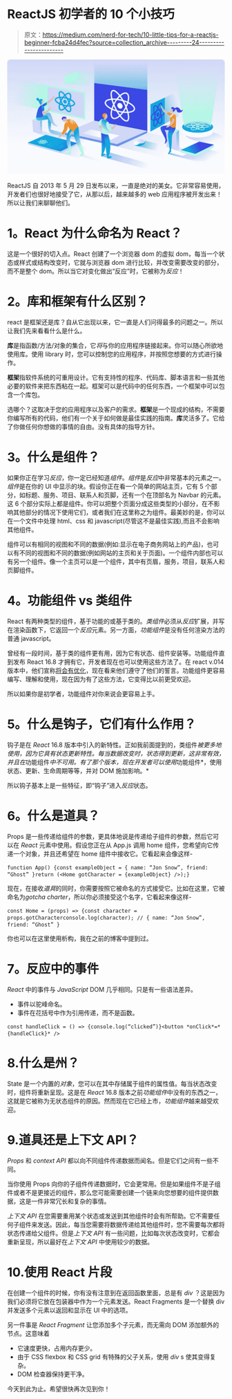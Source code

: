 # ReactJS 初学者的 10 个小技巧

> 原文：<https://medium.com/nerd-for-tech/10-little-tips-for-a-reactjs-beginner-fcba24d4fec?source=collection_archive---------24----------------------->

![](img/b5409da902760b3c9a163e1b426f1d2d.png)

ReactJS 自 2013 年 5 月 29 日发布以来，一直是绝对的美女。它非常容易使用，开发者们也很好地接受了它，从那以后，越来越多的 web 应用程序被开发出来！所以让我们来聊聊他们。

# **1。React 为什么命名为 React？**

这是一个很好的切入点。React 创建了一个浏览器 dom 的虚拟 dom，每当一个状态或样式或结构改变时，它就与浏览器 dom 进行比较，并改变需要改变的部分，而不是整个 dom。所以当它对变化做出“反应”时，它被称为*反应*！

# **2。库和框架有什么区别？**

react 是框架还是库？自从它出现以来，它一直是人们问得最多的问题之一。所以让我们先来看看什么是什么。

**库**是指函数/方法/对象的集合，它*将*与你的应用程序链接起来。你可以随心所欲地使用库。使用 library 时，您可以控制您的应用程序，并按照您想要的方式进行操作。

**框架**指软件系统的可重用设计。它有支持性的程序、代码库、脚本语言和一些其他必要的软件来把东西粘在一起。框架可以是代码中的任何东西，一个框架中可以包含一个库包。

选哪个？这取决于您的应用程序以及客户的需求。**框架**是一个现成的结构，不需要你编写所有的代码，他们有一个关于如何做是最佳实践的指南。**库**灵活多了。它给了你做任何你想做的事情的自由。没有具体的指导方针。

# **3。什么是组件？**

如果你正在学习*反应*，你一定已经知道*组件*。*组件*是*反应*中非常基本的元素之一。*组件*是在你的 UI 中显示的块。假设你正在看一个简单的网站主页，它有 5 个部分，如标题、服务、项目、联系人和页脚，还有一个在顶部名为 Navbar 的元素。这 6 个部分实际上都是组件。你可以把整个页面分成这些类型的小部分，在不影响其他部分的情况下使用它们，或者我们在这里称之为组件。最美妙的是，你可以在一个文件中处理 html、css 和 javascript(尽管这不是最佳实践),而且不会影响其他组件。

组件可以有相同的视图和不同的数据(例如:显示在电子商务网站上的产品)，也可以有不同的视图和不同的数据(例如网站的主页和关于页面)。一个组件内部也可以有另一个组件。像一个主页可以是一个组件，其中有页眉，服务，项目，联系人和页脚组件。

# **4。功能组件 vs 类组件**

React 有两种类型的组件，基于功能的或基于类的。*类组件*必须从*反应*扩展，并写在渲染函数下，它返回一个*反应*元素。另一方面，*功能组件*是没有任何渲染方法的普通 javascript。

曾经有一段时间，基于类的组件更有用，因为它有状态、组件安装等。功能组件直到发布 React 16.8 才拥有它，开发者现在也可以使用这些方法了。在 react v.014 版本中，他们宣称[将会有优化](https://reactjs.org/blog/2015/10/07/react-v0.14.html#stateless-functional-components)，现在看来他们遵守了他们的誓言。功能组件更容易编写、理解和使用，现在因为有了这些方法，它变得比以前更受欢迎。

所以如果你是初学者，功能组件对你来说会更容易上手。

# **5。什么是钩子，它们有什么作用？**

钩子是在 *React* 16.8 版本中引入的新特性。正如我前面提到的，类组件*被更多地使用，因为它具有状态更新特性。每当数据改变时，状态得到更新，这非常有效，并且在*功能组件*中不可用。有了那个版本，现在开发者可以使用*功能组件*，使用状态、更新、生命周期等等，并对 DOM 施加影响。*

所以钩子基本上是一些特征，即“钩子”进入*反应*状态。

# **6。什么是道具？**

Props 是一些传递给组件的参数，更具体地说是传递给子组件的参数，然后它可以在 *React* 元素中使用。假设您正在从 App.js 调用 home 组件，您希望向它传递一个对象，并且还希望在 home 组件中接收它。它看起来会像这样-

```
function App() {const exampleObject = { name: “Jon Snow”, friend: “Ghost” }return (<Home gotCharacter = {exampleObject} />);}
```

现在，在接收*道具*的同时，你需要按照它被命名的方式接受它。比如在这里，它被命名为*gotcha charter*，所以你必须接受这个名字，它看起来像这样-

```
const Home = (props) => {const character = props.gotCharacterconsole.log(character); // { name: “Jon Snow”, friend: “Ghost” }
```

你也可以在这里使用析构，我在之前的博客中提到过。

# **7。反应中的事件**

*React* 中的事件与 *JavaScript* DOM 几乎相同。只是有一些语法差异。

*   事件以驼峰命名。
*   事件在花括号中作为引用传递，而不是函数。

```
const handleClick = () => {console.log(“clicked”)}<button *onClick*=*{handleClick}* />
```

# 8.**什么是州？**

State 是一个内置的*对象*，您可以在其中存储属于组件的属性值。每当状态改变时，组件将重新呈现。这是在 *React* 16.8 版本之前*功能组件*中没有的东西之一，这就是它被称为无状态组件的原因。然而现在它已经上市，*功能组件*越来越受欢迎。

# 9.**道具还是上下文 API？**

*Props* 和 *context API* 都以向不同组件传递数据而闻名。但是它们之间有一些不同。

当你使用 Props 向你的子组件传递数据时，它会更常用。但是如果组件不是子组件或者不是更接近的组件，那么您可能需要创建一个链来向您想要的组件提供数据，这是一件非常冗长和复杂的事情。

*上下文 API* 在您需要重用某个状态或发送到其他组件时会有所帮助。它不需要任何子组件来发送。因此，每当您需要将数据传递给其他组件时，您不需要每次都将状态传递给父组件。但是*上下文 API* 有一些问题，比如每次状态改变时，它都会重新呈现，所以最好在*上下文 API* 中使用较少的数据。

# 10.**使用 React 片段**

在创建一个组件的时候，你有没有注意到在返回函数里面，总是有 *div* ？这是因为我们必须将它放在包装器中作为一个元素发送。React Fragments 是一个替换 div 并发送多个元素以返回和显示在 UI 中的选项。

另一件事是 *React Fragment* 让您添加多个子元素，而无需向 DOM 添加额外的节点。这意味着

*   它速度更快，占用内存更少。
*   由于 CSS flexbox 和 CSS grid 有特殊的父子关系，使用 *div* s 使其变得复杂。
*   DOM 检查器保持更干净。

今天到此为止。希望很快再次见到你！